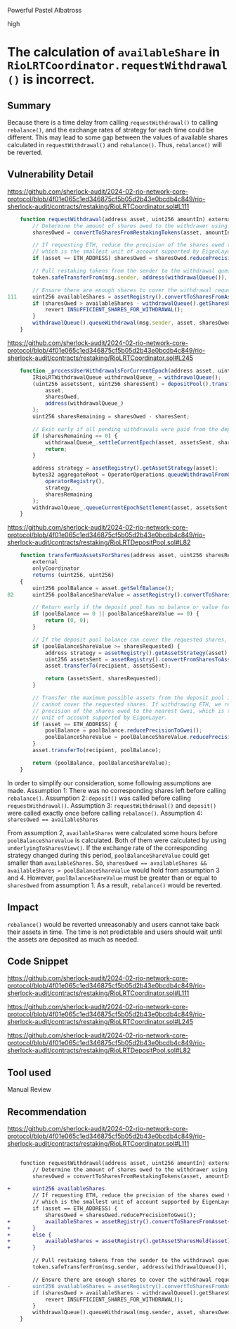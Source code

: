 Powerful Pastel Albatross

high

# The calculation of `availableShare` in `RioLRTCoordinator.requestWithdrawal()` is incorrect.

## Summary

Because there is a time delay from calling `requestWithdrawal()` to calling `rebalance()`, and the exchange rates of strategy for each time could be different. This may lead to some gap between the values of available shares calculated in `requestWithdrawal()` and `rebalance()`. Thus, `rebalance()` will be reverted.

## Vulnerability Detail
https://github.com/sherlock-audit/2024-02-rio-network-core-protocol/blob/4f01e065c1ed346875cf5b05d2b43e0bcdb4c849/rio-sherlock-audit/contracts/restaking/RioLRTCoordinator.sol#L111
```javascript
    function requestWithdrawal(address asset, uint256 amountIn) external checkWithdrawal(asset, amountIn) returns (uint256 sharesOwed) {
        // Determine the amount of shares owed to the withdrawer using the current exchange rate.
        sharesOwed = convertToSharesFromRestakingTokens(asset, amountIn);

        // If requesting ETH, reduce the precision of the shares owed to the nearest Gwei,
        // which is the smallest unit of account supported by EigenLayer.
        if (asset == ETH_ADDRESS) sharesOwed = sharesOwed.reducePrecisionToGwei();

        // Pull restaking tokens from the sender to the withdrawal queue.
        token.safeTransferFrom(msg.sender, address(withdrawalQueue()), amountIn);

        // Ensure there are enough shares to cover the withdrawal request, and queue the withdrawal.
111     uint256 availableShares = assetRegistry().convertToSharesFromAsset(asset, assetRegistry().getTotalBalanceForAsset(asset));
        if (sharesOwed > availableShares - withdrawalQueue().getSharesOwedInCurrentEpoch(asset)) {
            revert INSUFFICIENT_SHARES_FOR_WITHDRAWAL();
        }
        withdrawalQueue().queueWithdrawal(msg.sender, asset, sharesOwed, amountIn);
    }
```

https://github.com/sherlock-audit/2024-02-rio-network-core-protocol/blob/4f01e065c1ed346875cf5b05d2b43e0bcdb4c849/rio-sherlock-audit/contracts/restaking/RioLRTCoordinator.sol#L245
```javascript
    function _processUserWithdrawalsForCurrentEpoch(address asset, uint256 sharesOwed) internal {
        IRioLRTWithdrawalQueue withdrawalQueue_ = withdrawalQueue();
        (uint256 assetsSent, uint256 sharesSent) = depositPool().transferMaxAssetsForShares(
            asset,
            sharesOwed,
            address(withdrawalQueue_)
        );
        uint256 sharesRemaining = sharesOwed - sharesSent;

        // Exit early if all pending withdrawals were paid from the deposit pool.
        if (sharesRemaining == 0) {
            withdrawalQueue_.settleCurrentEpoch(asset, assetsSent, sharesSent);
            return;
        }

        address strategy = assetRegistry().getAssetStrategy(asset);
        bytes32 aggregateRoot = OperatorOperations.queueWithdrawalFromOperatorsForUserSettlement(
            operatorRegistry(),
            strategy,
            sharesRemaining
        );
        withdrawalQueue_.queueCurrentEpochSettlement(asset, assetsSent, sharesSent, aggregateRoot);
    }
```

https://github.com/sherlock-audit/2024-02-rio-network-core-protocol/blob/4f01e065c1ed346875cf5b05d2b43e0bcdb4c849/rio-sherlock-audit/contracts/restaking/RioLRTDepositPool.sol#L82
```javascript
    function transferMaxAssetsForShares(address asset, uint256 sharesRequested, address recipient)
        external
        onlyCoordinator
        returns (uint256, uint256)
    {
        uint256 poolBalance = asset.getSelfBalance();
82      uint256 poolBalanceShareValue = assetRegistry().convertToSharesFromAsset(asset, poolBalance);

        // Return early if the deposit pool has no balance or value for the given asset.
        if (poolBalance == 0 || poolBalanceShareValue == 0) {
            return (0, 0);
        }

        // If the deposit pool balance can cover the requested shares, transfer the equivalent assets.
        if (poolBalanceShareValue >= sharesRequested) {
            address strategy = assetRegistry().getAssetStrategy(asset);
            uint256 assetsSent = assetRegistry().convertFromSharesToAsset(strategy, sharesRequested);
            asset.transferTo(recipient, assetsSent);

            return (assetsSent, sharesRequested);
        }

        // Transfer the maximum possible assets from the deposit pool if it
        // cannot cover the requested shares. If withdrawing ETH, we reduce the
        // precision of the shares owed to the nearest Gwei, which is the smallest
        // unit of account supported by EigenLayer.
        if (asset == ETH_ADDRESS) {
            poolBalance = poolBalance.reducePrecisionToGwei();
            poolBalanceShareValue = poolBalanceShareValue.reducePrecisionToGwei();
        }
        asset.transferTo(recipient, poolBalance);

        return (poolBalance, poolBalanceShareValue);
    }
```

In order to simplify our consideration, some following assumptions are made.
    Assumption 1: There was no corresponding shares left before calling `rebalance()`.
    Assumption 2: `deposit()` was called before calling `requestWithdrawal()`.
    Assumption 3: `requestWithdrawal()` and `deposit()` were called exactly once before calling `rebalance()`.
    Assumption 4: `sharesOwed == availableShares`

From assumption 2, `availableShares` were calculated some hours before `poolBalanceShareValue` is calculated. Both of them were calculated by using `underlyingToSharesView()`. If the exchange rate of the corresponding strategy changed during this period, `poolBalanceShareValue` could get smaller than `availableShares`.
So, `sharesOwed == availableShares && availableShares > poolBalanceShareValue` would hold from assumption 3 and 4.
However, `poolBalanceShareValue` must be greater than or equal to `sharesOwed` from assumption 1.
As a result, `rebalance()` would be reverted.

## Impact

`rebalance()` would be reverted unreasonably and users cannot take back their assets in time. The time is not predictable and users should wait until the assets are deposited as much as needed.

## Code Snippet

https://github.com/sherlock-audit/2024-02-rio-network-core-protocol/blob/4f01e065c1ed346875cf5b05d2b43e0bcdb4c849/rio-sherlock-audit/contracts/restaking/RioLRTCoordinator.sol#L111

https://github.com/sherlock-audit/2024-02-rio-network-core-protocol/blob/4f01e065c1ed346875cf5b05d2b43e0bcdb4c849/rio-sherlock-audit/contracts/restaking/RioLRTCoordinator.sol#L245

https://github.com/sherlock-audit/2024-02-rio-network-core-protocol/blob/4f01e065c1ed346875cf5b05d2b43e0bcdb4c849/rio-sherlock-audit/contracts/restaking/RioLRTDepositPool.sol#L82

## Tool used

Manual Review

## Recommendation

https://github.com/sherlock-audit/2024-02-rio-network-core-protocol/blob/4f01e065c1ed346875cf5b05d2b43e0bcdb4c849/rio-sherlock-audit/contracts/restaking/RioLRTCoordinator.sol#L111
```diff
        
    function requestWithdrawal(address asset, uint256 amountIn) external checkWithdrawal(asset, amountIn) returns (uint256 sharesOwed) {
        // Determine the amount of shares owed to the withdrawer using the current exchange rate.
        sharesOwed = convertToSharesFromRestakingTokens(asset, amountIn);

+       uint256 availableShares
        // If requesting ETH, reduce the precision of the shares owed to the nearest Gwei,
        // which is the smallest unit of account supported by EigenLayer.
        if (asset == ETH_ADDRESS) {
            sharesOwed = sharesOwed.reducePrecisionToGwei();
+           availableShares = assetRegistry().convertToSharesFromAsset(asset, assetRegistry().getTotalBalanceForAsset(asset));
+       }
+       else {
+           availableShares = assetRegistry().getAssetSharesHeld(asset);
+       } 

        // Pull restaking tokens from the sender to the withdrawal queue.
        token.safeTransferFrom(msg.sender, address(withdrawalQueue()), amountIn);

        // Ensure there are enough shares to cover the withdrawal request, and queue the withdrawal.
-       uint256 availableShares = assetRegistry().convertToSharesFromAsset(asset, assetRegistry().getTotalBalanceForAsset(asset));
        if (sharesOwed > availableShares - withdrawalQueue().getSharesOwedInCurrentEpoch(asset)) {
            revert INSUFFICIENT_SHARES_FOR_WITHDRAWAL();
        }
        withdrawalQueue().queueWithdrawal(msg.sender, asset, sharesOwed, amountIn);
    }
```
